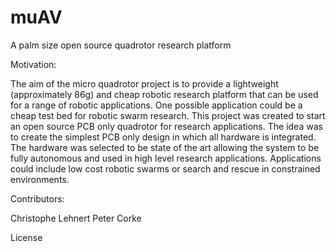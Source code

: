 muAV
====

A palm size open source quadrotor research platform


Motivation:

The aim of the micro quadrotor project is to provide a lightweight (approximately 86g) and cheap robotic research platform that can be used for a range of robotic applications. One possible application could be a cheap test bed for robotic swarm research. This project was created to start an open source PCB only quadrotor for research applications. The idea was to create the simplest PCB only design in which all hardware is integrated. The hardware was selected to be state of the art allowing the system to be fully autonomous and used in high level research applications. Applications could include low cost robotic swarms or search and rescue in constrained environments.


Contributors:

Christophe Lehnert
Peter Corke

License


